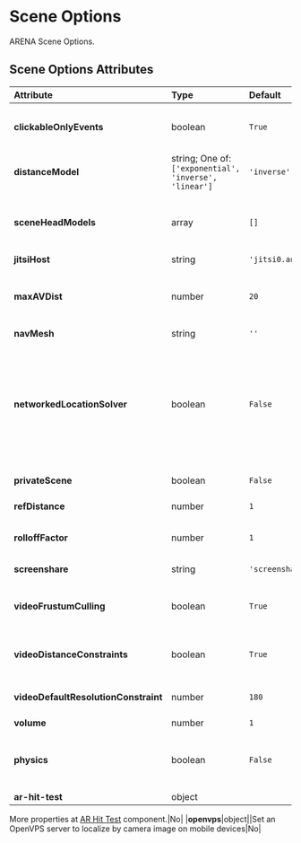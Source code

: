 
Scene Options
=============


ARENA Scene Options.

Scene Options Attributes
-------------------------

|Attribute|Type|Default|Description|Required|
| :--- | :--- | :--- | :--- | :--- |
|**clickableOnlyEvents**|boolean|```True```|True = publish only mouse events for objects with click-listeners; False = all objects publish mouse events.|No|
|**distanceModel**|string; One of: ```['exponential', 'inverse', 'linear']```|```'inverse'```|Algorithm to use to reduce the volume of the audio source as it moves away from the listener.|No|
|**sceneHeadModels**|array|```[]```|Define the default head model(s) for the scene in a list. Users may still choose from the ARENA default list of head models as well.|No|
|**jitsiHost**|string|```'jitsi0.andrew.cmu.edu:8443'```|Jitsi host used for this scene.|No|
|**maxAVDist**|number|```20```|Maximum distance between cameras/users until audio and video are cut off. For saving bandwidth on scenes with large amounts of user activity at once.|Yes|
|**navMesh**|string|```''```|Navigation Mesh URL.|No|
|**networkedLocationSolver**|boolean|```False```|ARMarker location solver parameter. By default (networkedLocationSolver=false) clients solve camera location locally when a static marker is detected. When true, publishes marker detections (to realm/g/a/camera-name) and defers all tag solving of client camera to a solver sitting on pubsub.|No|
|**privateScene**|boolean|```False```|False = scene will be visible; True = scene will not show in listings.|Yes|
|**refDistance**|number|```1```|Distance at which the volume reduction starts taking effect.|No|
|**rolloffFactor**|number|```1```|How quickly the volume is reduced as the source moves away from the listener.|No|
|**screenshare**|string|```'screenshare'```|Name of the 3D object used when sharing desktop.|No|
|**videoFrustumCulling**|boolean|```True```|If false, will disable video frustum culling (video frustum culling stops video from users outside of view).|No|
|**videoDistanceConstraints**|boolean|```True```|If false, will disable video distance constraints (video resolution decreases with distance from users in view).|No|
|**videoDefaultResolutionConstraint**|number|```180```|Sets the default max resolution for all users. Ignored when videoDistanceConstraints = true.|No|
|**volume**|number|```1```|Volume for users in a scene.|No|
|**physics**|boolean|```False```|If true, will load the aframe-physics-system. Required for the following: `dynamic-body`, `static-body`, `impulse`, `collision-listener`.|Yes|
|**ar-hit-test**|object||A-Frame AR Hit Test Settings.

More properties at <a href='https://aframe.io/docs/1.5.0/components/ar-hit-test.html'>AR Hit Test</a> component.|No|
|**openvps**|object||Set an OpenVPS server to localize by camera image on mobile devices|No|
